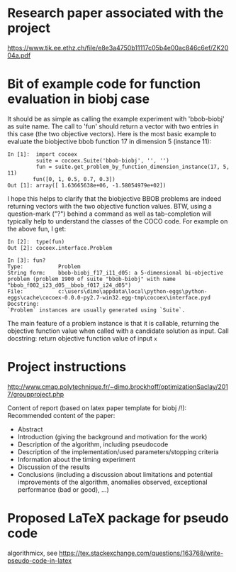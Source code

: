 # Research paper associated with the project

https://www.tik.ee.ethz.ch/file/e8e3a4750b11117c05b4e00ac846c6ef/ZK2004a.pdf

# Bit of example code for function evaluation in biobj case

It should be as simple as calling the example experiment with 'bbob-biobj' as suite name. The call to 'fun' should return a vector with two entries in this case (the two objective vectors). Here is the most basic example to evaluate the biobjective bbob function 17 in dimension 5 (instance 11):

    In [1]:  import cocoex
             suite = cocoex.Suite('bbob-biobj', '', '')
             fun = suite.get_problem_by_function_dimension_instance(17, 5, 11)
            fun([0, 1, 0.5, 0.7, 0.3])
    Out [1]: array([ 1.63665638e+06, -1.58054979e+02])


I hope this helps to clarify that the biobjective BBOB problems are indeed returning vectors with the two objective function values. BTW, using a question-mark ("?") behind a command as well as tab-completion will typically help to understand the classes of the COCO code. For example on the above fun, I get:

    In [2]:  type(fun)
    Out [2]: cocoex.interface.Problem 

    In [3]: fun?
    Type:           Problem
    String form:    bbob-biobj_f17_i11_d05: a 5-dimensional bi-objective problem (problem 1900 of suite "bbob-biobj" with name "bbob_f002_i23_d05__bbob_f017_i24_d05")
    File:           c:\users\dimo\appdata\local\python-eggs\python-eggs\cache\cocoex-0.0.0-py2.7-win32.egg-tmp\cocoex\interface.pyd
    Docstring:     
    `Problem` instances are usually generated using `Suite`.

The main feature of a problem instance is that it is callable, returning the
objective function value when called with a candidate solution as input.
Call docstring: return objective function value of input `x`

# Project instructions

http://www.cmap.polytechnique.fr/~dimo.brockhoff/optimizationSaclay/2017/groupproject.php

Content of report (based on latex paper template for biobj /!\):
Recommended content of the paper:
- Abstract
- Introduction (giving the background and motivation for the work)
- Description of the algorithm, including pseudocode
- Description of the implementation/used parameters/stopping criteria
- Information about the timing experiment
- Discussion of the results
- Conclusions (including a discussion about limitations and potential improvements of the algorithm, anomalies observed, exceptional performance (bad or good), ...)

# Proposed LaTeX package for pseudo code

algorithmicx, see https://tex.stackexchange.com/questions/163768/write-pseudo-code-in-latex
